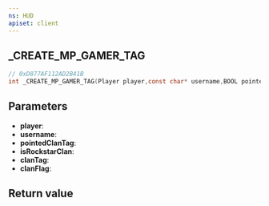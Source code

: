 ```yaml
---
ns: HUD
apiset: client
---
```

## _CREATE_MP_GAMER_TAG

```c
// 0xD877AF112AD2B41B
int _CREATE_MP_GAMER_TAG(Player player,const char* username,BOOL pointedClanTag,BOOL isRockstarClan,const char* clanTag,int clanFlag);
```


## Parameters
* **player**:
* **username**:
* **pointedClanTag**:
* **isRockstarClan**:
* **clanTag**:
* **clanFlag**:

## Return value